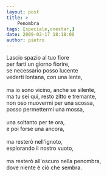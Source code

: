```yaml
---
layout: post
title: >
    Penombra
tags: [speciale,onestar,]
date: 2009-02-17 18:18:00
author: pietro
---
```

Lascio spazio al tuo fiore<br/>per farti un giorno fiorire,<br/>se necessario posso lucente<br/>vederti lontana, con una lente,<br/><br/>ma io sono vicino, anche se silente,<br/>ma tu sei qui, resto zitto e tremante,<br/>non oso muovermi per una scossa,<br/>posso permettermi una mossa,<br/><br/>una soltanto per te ora,<br/>e poi forse una ancora,<br/><br/>ma resterò nell'ignoto,<br/>esplorando il nostro vuoto,<br/><br/>ma resterò all'oscuro nella penombra,<br/>dove niente è ciò che sembra.
